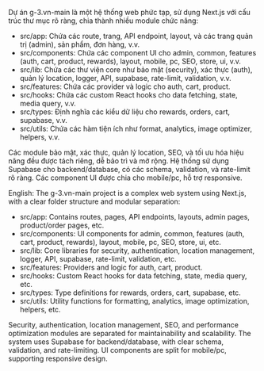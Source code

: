 Dự án g-3.vn-main là một hệ thống web phức tạp, sử dụng Next.js với cấu trúc thư mục rõ ràng, chia thành nhiều module chức năng:

- src/app: Chứa các route, trang, API endpoint, layout, và các trang quản trị (admin), sản phẩm, đơn hàng, v.v.
- src/components: Chứa các component UI cho admin, common, features (auth, cart, product, rewards), layout, mobile, pc, SEO, store, ui, v.v.
- src/lib: Chứa các thư viện core như bảo mật (security), xác thực (auth), quản lý location, logger, API, supabase, rate-limit, validation, v.v.
- src/features: Chứa các provider và logic cho auth, cart, product.
- src/hooks: Chứa các custom React hooks cho data fetching, state, media query, v.v.
- src/types: Định nghĩa các kiểu dữ liệu cho rewards, orders, cart, supabase, v.v.
- src/utils: Chứa các hàm tiện ích như format, analytics, image optimizer, helpers, v.v.

Các module bảo mật, xác thực, quản lý location, SEO, và tối ưu hóa hiệu năng đều được tách riêng, dễ bảo trì và mở rộng. Hệ thống sử dụng Supabase cho backend/database, có các schema, validation, và rate-limit rõ ràng. Các component UI được chia cho mobile/pc, hỗ trợ responsive.

English:
The g-3.vn-main project is a complex web system using Next.js, with a clear folder structure and modular separation:

- src/app: Contains routes, pages, API endpoints, layouts, admin pages, product/order pages, etc.
- src/components: UI components for admin, common, features (auth, cart, product, rewards), layout, mobile, pc, SEO, store, ui, etc.
- src/lib: Core libraries for security, authentication, location management, logger, API, supabase, rate-limit, validation, etc.
- src/features: Providers and logic for auth, cart, product.
- src/hooks: Custom React hooks for data fetching, state, media query, etc.
- src/types: Type definitions for rewards, orders, cart, supabase, etc.
- src/utils: Utility functions for formatting, analytics, image optimization, helpers, etc.

Security, authentication, location management, SEO, and performance optimization modules are separated for maintainability and scalability. The system uses Supabase for backend/database, with clear schema, validation, and rate-limiting. UI components are split for mobile/pc, supporting responsive design.